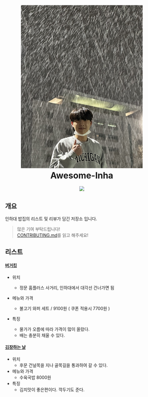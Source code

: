 <h1 align="center">
    <img width="400" src="/awesome.jpg" />
    <br> Awesome-Inha
</h1>


<p align="center">
 <a href="https://hits.seeyoufarm.com"><img src="https://hits.seeyoufarm.com/api/count/incr/badge.svg?url=https%3A%2F%2Fgithub.com%2Fhcgcut%2Fawesome-inha&count_bg=%2379C83D&title_bg=%23555555&icon=&icon_color=%23E7E7E7&title=hits&edge_flat=false"/></a>
</p>

## 개요
인하대 밥집의 리스트 및 리뷰가 담긴 저장소 입니다. 

> 많은 기여 부탁드립니다! \
[CONTRIBUTING.md](https://github.com/hcgcut/awesome-inha/blob/main/CONTRIBUTING.md)를 읽고 해주세요!


## 리스트

#### [버거킹](https://m.place.naver.com/restaurant/1908054114/home)

- 위치 
  - 정문 홈플러스 사거리, 인하대에서 대각선 건너가면 됨
  
- 메뉴와 가격
  - 불고기 와퍼 세트 / 9100원 ( 쿠폰 적용시 7700원 )
- 특징
  - 물가가 오름에 따라 가격이 많이 올랐다.
  - 배는 충분히 채울 수 있다.

#### [김장하는 날](https://map.naver.com/v5/entry/place/1848211782?lng=126.6565599&lat=37.4516037&placePath=%2Fhome)

- 위치
  - 후문 건널목을 지나 골목길을 통과하여 갈 수 있다.
- 메뉴와 가격
  - 수육국밥 8000원
- 특징
  - 김치맛이 좋은편이다. 깍두기도 준다.
